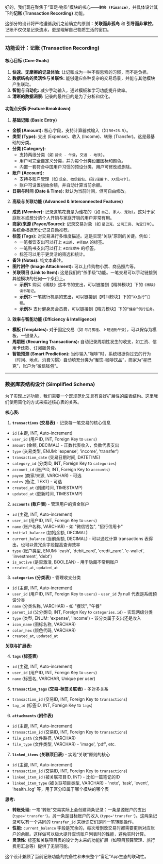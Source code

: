 好的，我们现在聚焦于“富足·物质”模块的核心——**`财务 (Finance)`**，并具体设计其下的**记账 (Transaction Recording)** 功能。

这部分的设计将严格遵循我们之前确立的原则：**关联而非孤岛** 和 **引导而非掌控**。记账不仅仅是记录流水，更是理解自己物质生活的窗口。

---

### **功能设计：记账 (Transaction Recording)**

#### **核心目标 (Core Goals)**

1.  **快速、无摩擦的记录体验:** 让记账成为一种不假思索的习惯，而不是负担。
2.  **数据结构的灵活性与关联性:** 能够适应各种复杂的交易场景，并能与其他模块产生联动。
3.  **智能与自动化:** 减少手动输入，通过模板和学习功能提升效率。
4.  **清晰的数据洞察:** 记录的最终目的是为了分析和优化。

#### **功能点分解 (Feature Breakdown)**

1.  **基础记账 (Basic Entry)**
  * **金额 (Amount):** 核心字段，支持计算器式输入（如 `50+28.5`）。
  * **类型 (Type):** 支出 (Expense)、收入 (Income)、转账 (Transfer)。这是最基础的分类。
  * **分类 (Category):**
    * 支持两级分类（如 `餐饮 - 午餐`，`交通 - 地铁`）。
    * 用户可完全自定义分类，并为每个分类设置图标和颜色。
    * 内置一套符合中国用户习惯的预设分类，用户可修改或删除。
  * **账户 (Account):**
    * 支持多账户管理（如 `现金`、`微信钱包`、`招行储蓄卡`、`XX信用卡`）。
    * 账户可设置初始余额，并自动计算当前余额。
  * **日期与时间 (Date & Time):** 默认为当前时间，但可自由修改。

2.  **高级与关联功能 (Advanced & Interconnected Features)**
  * **成员 (Member):** 记录这笔花费是为谁花的（如 `自己`、`家人`、`宠物`）。这对于家庭账本或想分清个人开销与家庭开销的用户非常有用。
  * **商家/来源 (Payee/Source):** 记录交易对象（如 `星巴克`、`公司工资`、`淘宝订单`）。系统会根据历史记录自动推荐。
  * **标签 (Tags):** 对交易进行多维度描述。这是实现“关联”原则的关键。例如：
    * 一笔餐饮支出可以打上 `#出差`、`#项目A` 的标签。
    * 一笔购书支出可以打上 `#自我提升` 的标签。
    * 标签可以用于更灵活的筛选和统计。
  * **备注 (Notes):** 纯文本备注。
  * **图片附件 (Image Attachment):** 可以上传购物小票、商品照片等。
  * **关联项目 (Link to Item):** 这是我们的“杀手级”功能。一笔交易可以手动链接到其他模块的任何一个条目上。
    * **示例1:** 购买《稀缺》这本书的支出，可以链接到【精神模块】下的`《稀缺》读书笔记`。
    * **示例2:** 一笔旅行机票的支出，可以链接到【时间模块】下的`“XX旅行”日程`。
    * **示例3:** 支付健身房会员费，可以链接到【精力模块】下的`“健身”例行任务`。

3.  **效率与智能功能 (Efficiency & Intelligence)**
  * **模板 (Templates):** 对于固定交易（如 `每月房租`、`上班通勤午餐`），可以保存为模板，一键录入。
  * **周期账 (Recurring Transactions):** 自动记录周期性发生的收支，如工资、信用卡还款、订阅服务费。
  * **智能预测 (Smart Prediction):** 当你输入“咖啡”时，系统根据你过去的行为（时间、地点、消费习惯）自动填充分类为“餐饮-咖啡饮品”，商家为“星巴克”，账户为“微信钱包”。

---

### **数据库表结构设计 (Simplified Schema)**

为了实现上述功能，我们需要一个既规范化又具有良好扩展性的库表结构。这里我们使用简化的方式来描述核心表的关系。

**核心表:**

1.  **`transactions` (交易表)** - 记录每一笔交易的核心信息
  * `id` (主键, INT, Auto-increment)
  * `user_id` (用户ID, INT, Foreign Key to `users`)
  * `amount` (金额, DECIMAL) - 正数代表收入，负数代表支出
  * `type` (交易类型, ENUM: 'expense', 'income', 'transfer')
  * `transaction_date` (交易日期时间, DATETIME)
  * `category_id` (分类ID, INT, Foreign Key to `categories`)
  * `account_id` (账户ID, INT, Foreign Key to `accounts`)
  * `payee` (商家/来源, VARCHAR) - 可选
  * `notes` (备注, TEXT) - 可选
  * `created_at` (创建时间, TIMESTAMP)
  * `updated_at` (更新时间, TIMESTAMP)

2.  **`accounts` (账户表)** - 管理用户的资金账户
  * `id` (主键, INT, Auto-increment)
  * `user_id` (用户ID, INT, Foreign Key to `users`)
  * `name` (账户名称, VARCHAR) - 如 "微信钱包", "招行信用卡"
  * `initial_balance` (初始余额, DECIMAL)
  * `current_balance` (当前余额, DECIMAL) - 可以通过计算 transactions 表得出，也可以做冗余字段提高查询效率
  * `type` (账户类型, ENUM: 'cash', 'debit_card', 'credit_card', 'e-wallet', 'investment', 'debt')
  * `is_active` (是否激活, BOOLEAN) - 用于隐藏不常用账户
  * `created_at`, `updated_at`

3.  **`categories` (分类表)** - 管理收支分类
  * `id` (主键, INT, Auto-increment)
  * `user_id` (用户ID, INT, Foreign Key to `users`) - `user_id` 为 null 代表是系统预设分类
  * `name` (分类名称, VARCHAR) - 如 "餐饮", "午餐"
  * `parent_id` (父分类ID, INT, Foreign Key to `categories.id`) - 实现两级分类
  * `type` (类型, ENUM: 'expense', 'income') - 该分类属于支出还是收入
  * `icon_name` (图标名称, VARCHAR)
  * `color_hex` (颜色代码, VARCHAR)
  * `created_at`, `updated_at`

**关联与扩展表:**

4.  **`tags` (标签表)**
  * `id` (主键, INT, Auto-increment)
  * `user_id` (用户ID, INT, Foreign Key to `users`)
  * `name` (标签名, VARCHAR, Unique per user)

5.  **`transaction_tags` (交易-标签关联表)** - 多对多关系
  * `transaction_id` (交易ID, INT, Foreign Key to `transactions`)
  * `tag_id` (标签ID, INT, Foreign Key to `tags`)

6.  **`attachments` (附件表)**
  * `id` (主键, INT, Auto-increment)
  * `transaction_id` (交易ID, INT, Foreign Key to `transactions`)
  * `file_path` (文件路径, VARCHAR)
  * `file_type` (文件类型, VARCHAR) - 'image', 'pdf', etc.

7.  **`linked_items` (关联项目表)** - 实现“关联”原则的核心
  * `id` (主键, INT, Auto-increment)
  * `transaction_id` (交易ID, INT, Foreign Key to `transactions`)
  * `linked_item_id` (被关联项目ID, INT) - 比如一篇笔记的ID
  * `linked_item_type` (被关联项目类型, VARCHAR) - 'note', 'task', 'event', 'health_log' 等，用于区分ID属于哪个模块的哪个表

**思考:**

* **转账处理:** 一笔“转账”交易实际上会创建两条记录：一条是源账户的支出 (`type='transfer'`)，另一条是目标账户的收入 (`type='transfer'`)。这两条记录可以有一个共同的 `transfer_id` 来标识它们是同一笔转账操作。
* **性能:** `current_balance` 字段是冗余的，每次增删改交易时都需要更新对应账户的余额。这样做可以极大提升查询账户列表时的性能，避免实时计算。
* **灵活性:** 标签和关联项目表的设计为未来的功能扩展（如项目预算管理、旅行费用汇总等）提供了无限可能。

这个设计兼顾了当前记账功能的完备性和未来整个“富足”App生态的联动性。
